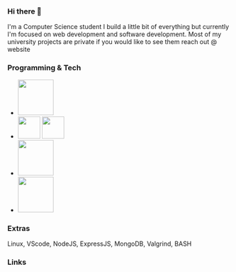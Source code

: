 ### Hi there 👋
I'm a Computer Science student I build a little bit of everything but currently I'm focused on web development and software development.
Most of my university projects are private if you would like to see them reach out @ website

### Programming & Tech
- <img src="https://logos-world.net/wp-content/uploads/2022/07/Java-Symbol.png" width="80">
- <img src="https://upload.wikimedia.org/wikipedia/commons/thumb/1/18/C_Programming_Language.svg/926px-C_Programming_Language.svg.png" width="50"> <img src="https://upload.wikimedia.org/wikipedia/commons/thumb/1/18/ISO_C%2B%2B_Logo.svg/1822px-ISO_C%2B%2B_Logo.svg.png" width="50">
- <img src="https://logodownload.org/wp-content/uploads/2019/10/python-logo-2.png" width="80">
- <img src="https://www.freepnglogos.com/uploads/html5-logo-png/html5-logo-devextreme-multi-purpose-controls-html-javascript-3.png" width="80">







### Extras

Linux, VScode, NodeJS, ExpressJS, MongoDB, Valgrind, BASH

### Links

